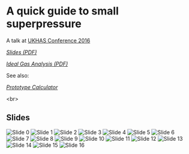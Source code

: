 # A quick guide to small superpressure

A talk at
[UKHAS Conference 2016](https://ukhas.org.uk/general:ukhasconference2016)

_[Slides (PDF)](a-quick-guide.pdf)_

_[Ideal Gas Analysis (PDF)](ideal_gas_analysis.pdf)_

See also:

_[Prototype Calculator](https://richardeoin.github.io/sp/)_

<br\>

## Slides

![Slide 0](a-quick-guide/a-quick-guide-0.png "Slide 0")
![Slide 1](a-quick-guide/a-quick-guide-1.png "Slide 1")
![Slide 2](a-quick-guide/a-quick-guide-2.png "Slide 2")
![Slide 3](a-quick-guide/a-quick-guide-3.png "Slide 3")
![Slide 4](a-quick-guide/a-quick-guide-4.png "Slide 4")
![Slide 5](a-quick-guide/a-quick-guide-5.png "Slide 5")
![Slide 6](a-quick-guide/a-quick-guide-6.png "Slide 6")
![Slide 7](a-quick-guide/a-quick-guide-7.png "Slide 7")
![Slide 8](a-quick-guide/a-quick-guide-8.png "Slide 8")
![Slide 9](a-quick-guide/a-quick-guide-9.png "Slide 9")
![Slide 10](a-quick-guide/a-quick-guide-10.png "Slide 10")
![Slide 11](a-quick-guide/a-quick-guide-11.png "Slide 11")
![Slide 12](a-quick-guide/a-quick-guide-12.png "Slide 12")
![Slide 13](a-quick-guide/a-quick-guide-13.png "Slide 13")
![Slide 14](a-quick-guide/a-quick-guide-14.png "Slide 14")
![Slide 15](a-quick-guide/a-quick-guide-15.png "Slide 15")
![Slide 16](a-quick-guide/a-quick-guide-16.png "Slide 16")

